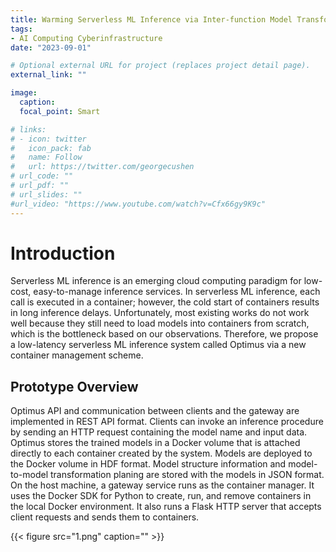 ```yaml
---
title: Warming Serverless ML Inference via Inter-function Model Transformation
tags:
- AI Computing Cyberinfrastructure
date: "2023-09-01"

# Optional external URL for project (replaces project detail page).
external_link: ""

image:
  caption: 
  focal_point: Smart

# links:
# - icon: twitter
#   icon_pack: fab
#   name: Follow
#   url: https://twitter.com/georgecushen
# url_code: ""
# url_pdf: ""
# url_slides: ""
#url_video: "https://www.youtube.com/watch?v=Cfx66gy9K9c"
---
```


# Introduction

Serverless ML inference is an emerging cloud computing paradigm for low-cost, easy-to-manage inference services. In serverless ML inference, each call is executed in a container; however, the cold start of containers results in long inference delays. Unfortunately, most existing works do not work well because they still need to load models into containers from scratch, which is the bottleneck based on our observations. Therefore, we propose a low-latency serverless ML inference system called Optimus via a new container management scheme.

## Prototype Overview

Optimus API and communication between clients and the gateway are implemented in REST API format. Clients can invoke an inference procedure by sending an HTTP request containing the model name and input data. Optimus stores the trained models in a Docker volume that is attached directly to each container created by the system. Models are deployed to the Docker volume in HDF format. Model structure information and model-to-model transformation planing are stored with the models in JSON format. On the host machine, a gateway service runs as the container manager. It uses the Docker SDK for Python to create, run, and remove containers in the local Docker environment. It also runs a Flask HTTP server that accepts client requests and sends them to containers.

{{< figure src="1.png" caption="" >}}